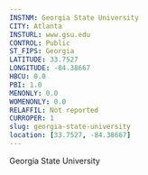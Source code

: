 ```yaml
---
INSTNM: Georgia State University
CITY: Atlanta
INSTURL: www.gsu.edu
CONTROL: Public
ST_FIPS: Georgia
LATITUDE: 33.7527
LONGITUDE: -84.38667
HBCU: 0.0
PBI: 1.0
MENONLY: 0.0
WOMENONLY: 0.0
RELAFFIL: Not reported
CURROPER: 1
slug: georgia-state-university
location: [33.7527, -84.38667]
---
```

Georgia State University